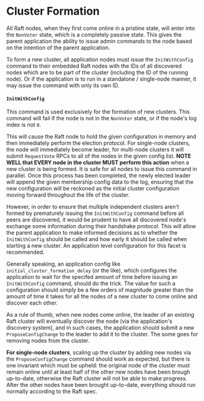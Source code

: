 Cluster Formation
=================
All Raft nodes, when they first come online in a pristine state, will enter into the `NonVoter` state, which is a completely passive state. This gives the parent application the ability to issue admin commands to the node based on the intention of the parent application.

To form a new cluster, all application nodes must issue the `InitWithConfig` command to their embedded Raft nodes with the IDs of all discovered nodes which are to be part of the cluster (including the ID of the running node). Or if the application is to run in a standalone / single-node manner, it may issue the command with only its own ID.

#### `InitWithConfig`
This command is used exclusively for the formation of new clusters. This command will fail if the node is not in the `NonVoter` state, or if the node's log index is not `0`.

This will cause the Raft node to hold the given configuration in memory and then immediately perform the election protocol. For single-node clusters, the node will immediately become leader, for multi-node clusters it will submit `RequestVote` RPCs to all of the nodes in the given config list. **NOTE WELL that EVERY node in the cluster MUST perform this action** when a new cluster is being formed. It is safe for all nodes to issue this command in parallel. Once this process has been completed, the newly elected leader will append the given membership config data to the log, ensuring that the new configuration will be reckoned as the initial cluster configuration moving forward throughout the life of the cluster.

However, in order to ensure that multiple independent clusters aren't formed by prematurely issuing the `InitWithConfig` command before all peers are discovered, it would be prudent to have all discovered node's exchange some information during their handshake protocol. This will allow the parent application to make informed decisions as to whether the `InitWithConfig` should be called and how early it should be called when starting a new cluster. An application level configuration for this facet is recommended.

Generally speaking, an application config like `initial_cluster_formation_delay` (or the like), which configures the application to wait for the specifed amount of time before issuing an `InitWithConfig` command, should do the trick. The value for such a configuration should simply be a few orders of magnitude greater than the amount of time it takes for all the nodes of a new cluster to come online and discover each other.

As a rule of thumb, when new nodes come online, the leader of an existing Raft cluster will eventually discover the node (via the application's discovery system), and in such cases, the application should submit a new `ProposeConfigChange` to the leader to add it to the cluster. The some goes for removing nodes from the cluster.

**For single-node clusters**, scaling up the cluster by adding new nodes via the `ProposeConfigChange` command should work as expected, but there is one invariant which must be upheld: the original node of the cluster must remain online until at least half of the other new nodes have been brough up-to-date, otherwise the Raft cluster will not be able to make progress. After the other nodes have been brought up-to-date, everything should run normally according to the Raft spec.

